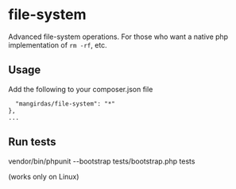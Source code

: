 # file-system
Advanced file-system operations. For those who want a native php implementation of `rm -rf`, etc.

## Usage

Add the following to your composer.json file

```"require": {
  "mangirdas/file-system": "*"
},
...
```

## Run tests

vendor/bin/phpunit --bootstrap tests/bootstrap.php tests

(works only on Linux)
